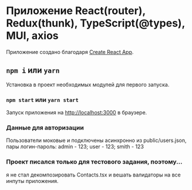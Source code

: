 # Приложение React(router), Redux(thunk), TypeScript(@types), MUI, axios

Приложение создано благодаря [Create React App](https://github.com/facebook/create-react-app).

## `npm i` или `yarn`

Установка в проект необходимых модулей для первого запуска.

### `npm start` или `yarn start`

Запуск приложения на [http://localhost:3000](http://localhost:3000) в браузере.

### Данные для авторизации

Пользователи моковые и подключены асинхронно из public/users.json, пары логин-пароль: admin - 123; user - 123; smith - 123

### Проект писался только для тестового задания, поэтому...

я не стал декомпозировать Contacts.tsx и вешать валидаторы на все инпуты приложения. 
